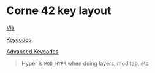 # Corne 42 key layout

[Via](https://usevia.app/)

[Keycodes](https://docs.qmk.fm/keycodes_basic)

[Advanced Keycodes](https://docs.qmk.fm/#/feature_advanced_keycodes?id=modifier-keys)

> Hyper is `MOD_HYPR` when doing layers, mod tab, etc
